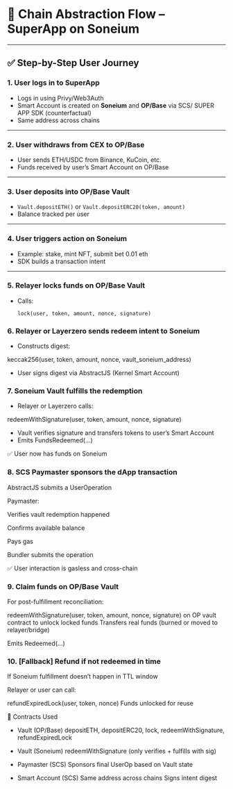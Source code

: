 
# 🧠 Chain Abstraction Flow – SuperApp on Soneium
---

## ✅ Step-by-Step User Journey

### 1. **User logs in to SuperApp**
- Logs in using Privy/Web3Auth
- Smart Account is created on **Soneium** and **OP/Base** via SCS/ SUPER APP SDK (counterfactual)
- Same address across chains

---

### 2. **User withdraws from CEX to OP/Base**
- User sends ETH/USDC from Binance, KuCoin, etc.
- Funds received by user’s Smart Account on OP/Base

---

### 3. **User deposits into OP/Base Vault**
- `Vault.depositETH()` or `Vault.depositERC20(token, amount)`
- Balance tracked per user

---

### 4. **User triggers action on Soneium**
- Example: stake, mint NFT, submit bet 0.01 eth
- SDK builds a transaction intent

---

### 5. **Relayer locks funds on OP/Base Vault**
- Calls:
  ```solidity
  lock(user, token, amount, nonce, signature)

### 6. Relayer or Layerzero sends redeem intent to Soneium
- Constructs digest:

keccak256(user, token, amount, nonce, vault_soneium_address)
- User signs digest via AbstractJS (Kernel Smart Account)

### 7. Soneium Vault fulfills the redemption
- Relayer or Layerzero calls:

redeemWithSignature(user, token, amount, nonce, signature)
- Vault verifies signature and transfers tokens to user’s Smart Account
- Emits FundsRedeemed(...)

✅ User now has funds on Soneium

### 8. SCS Paymaster sponsors the dApp transaction
AbstractJS submits a UserOperation

Paymaster:

Verifies vault redemption happened

Confirms available balance

Pays gas

Bundler submits the operation

✅ User interaction is gasless and cross-chain

### 9. Claim funds on OP/Base Vault
For post-fulfillment reconciliation:

redeemWithSignature(user, token, amount, nonce, signature) on OP vault contract to unlock locked funds 
Transfers real funds (burned or moved to relayer/bridge)

Emits Redeemed(...)

### 10. [Fallback] Refund if not redeemed in time
If Soneium fulfillment doesn’t happen in TTL window

Relayer or user can call:

refundExpiredLock(user, token, nonce)
Funds unlocked for reuse

🧱 Contracts Used
- Vault (OP/Base)
depositETH, depositERC20, lock, redeemWithSignature, refundExpiredLock

- Vault (Soneium)
redeemWithSignature (only verifies + fulfills with sig)

- Paymaster (SCS)
Sponsors final UserOp based on Vault state

- Smart Account (SCS)
Same address across chains
Signs intent digest

